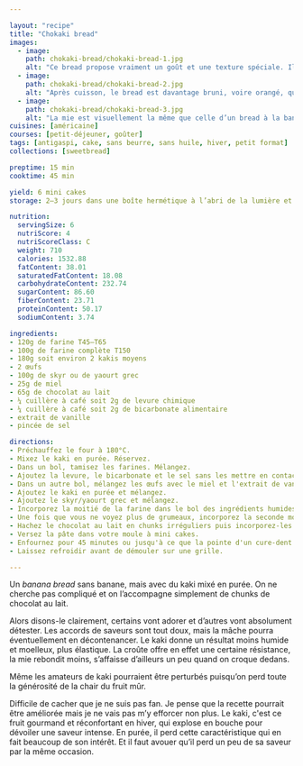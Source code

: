 ```yaml
---

layout: "recipe"
title: "Chokaki bread"
images:
  - image:
    path: chokaki-bread/chokaki-bread-1.jpg
    alt: "Ce bread propose vraiment un goût et une texture spéciale. Il s’affaisse un peu mais reste élastique, pas tout à fait moelleux."
  - image:
    path: chokaki-bread/chokaki-bread-2.jpg
    alt: "Après cuisson, le bread est davantage bruni, voire orangé, que doré. Le dessus est moins craqué. Ça offre un beau contraste avec le chocolat qui vient l’habiller."
  - image:
    path: chokaki-bread/chokaki-bread-3.jpg
    alt: "La mie est visuellement la même que celle d’un bread à la banane, mais le kaki offre une résistance à la croûte. Et il est un peu raplapla."
cuisines: [américaine]
courses: [petit-déjeuner, goûter]
tags: [antigaspi, cake, sans beurre, sans huile, hiver, petit format]
collections: [sweetbread]

preptime: 15 min
cooktime: 45 min

yield: 6 mini cakes
storage: 2–3 jours dans une boîte hermétique à l’abri de la lumière et de la chaleur. 5 jours au frigo. 2 mois au congélateur.

nutrition:
  servingSize: 6
  nutriScore: 4
  nutriScoreClass: C
  weight: 710
  calories: 1532.88
  fatContent: 38.01
  saturatedFatContent: 18.08
  carbohydrateContent: 232.74
  sugarContent: 86.60
  fiberContent: 23.71
  proteinContent: 50.17
  sodiumContent: 3.74

ingredients:
- 120g de farine T45–T65
- 100g de farine complète T150
- 180g soit environ 2 kakis moyens
- 2 œufs
- 100g de skyr ou de yaourt grec
- 25g de miel
- 65g de chocolat au lait
- ¼ cuillère à café soit 2g de levure chimique
- ¼ cuillère à café soit 2g de bicarbonate alimentaire
- extrait de vanille
- pincée de sel

directions:
- Préchauffez le four à 180°C.
- Mixez le kaki en purée. Réservez.
- Dans un bol, tamisez les farines. Mélangez. 
- Ajoutez la levure, le bicarbonate et le sel sans les mettre en contact pour le moment.
- Dans un autre bol, mélangez les œufs avec le miel et l'extrait de vanille. 
- Ajoutez le kaki en purée et mélangez. 
- Ajoutez le skyr/yaourt grec et mélangez. 
- Incorporez la moitié de la farine dans le bol des ingrédients humides à la maryse. 
- Une fois que vous ne voyez plus de grumeaux, incorporez la seconde moitié. Réservez. 
- Hachez le chocolat au lait en chunks irréguliers puis incorporez-les.
- Versez la pâte dans votre moule à mini cakes. 
- Enfournez pour 45 minutes ou jusqu'à ce que la pointe d'un cure-dent ressorte sèche. 
- Laissez refroidir avant de démouler sur une grille. 

---
```


Un <i lang="en">banana bread</i> sans banane, mais avec du kaki mixé en purée. On ne cherche pas compliqué et on l’accompagne simplement de chunks de chocolat au lait.

Alors disons-le clairement, certains vont adorer et d’autres vont absolument détester. Les accords de saveurs sont tout doux, mais la mâche pourra éventuellement en décontenancer. Le kaki donne un résultat moins humide et moelleux, plus élastique. La croûte offre en effet une certaine résistance, la mie rebondit moins, s’affaisse d’ailleurs un peu quand on croque dedans. 

Même les amateurs de kaki pourraient être perturbés puisqu’on perd toute la générosité de la chair du fruit mûr. 

Difficile de cacher que je ne suis pas fan. Je pense que la recette pourrait être améliorée mais je ne vais pas m’y efforcer non plus. Le kaki, c'est ce fruit gourmand et réconfortant en hiver, qui explose en bouche pour dévoiler une saveur intense. En purée, il perd cette caractéristique qui en fait beaucoup de son intérêt. Et il faut avouer qu’il perd un peu de sa saveur par la même occasion.